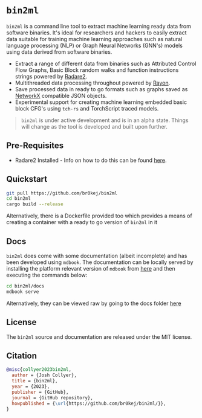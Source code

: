 # `bin2ml`

`bin2ml` is a command line tool to extract machine learning ready data from software binaries. It's ideal for researchers and hackers to easily extract data suitable for training machine learning approaches such as natural language processing (NLP) or Graph Neural Networks (GNN's) models using data derived from software binaries.

- Extract a range of different data from binaries such as Attributed Control Flow Graphs, Basic Block random walks and function instructions strings powered by [Radare2](https://github.com/radareorg/radare2).
- Multithreaded data processing throughout powered by [Rayon](https://github.com/rayon-rs/rayon).
- Save processed data in ready to go formats such as graphs saved as [NetworkX](https://networkx.org/) compatible JSON objects.
- Experimental support for creating machine learning embedded basic block CFG's using `tch-rs` and TorchScript traced models.

> `bin2ml` is under active development and is in an alpha state. Things will change as the tool is developed and built upon further.

## Pre-Requisites
- Radare2 Installed - Info on how to do this can be found [here](https://github.com/radareorg/radare2).

## Quickstart
```bash
git pull https://github.com/br0kej/bin2ml
cd bin2ml
cargo build --release
```
Alternatively, there is a Dockerfile provided too which provides a means of creating a container with a ready to go version of `bin2ml` in it

## Docs
`bin2ml` does come with some documentation (albeit incomplete) and has been developed using `mdbook`. The documentation can be locally served by installing the platform relevant version of `mdbook` from [here](https://github.com/rust-lang/mdBook/releases)
and then executing the commands below:
```bash
cd bin2ml/docs
mdbook serve
```
Alternatively, they can be viewed raw by going to the docs folder [here](docs/src/README.md)
## License

The `bin2ml` source and documentation are released under the MIT license.

## Citation

```bibtex
@misc{collyer2023bin2ml,
  author = {Josh Collyer},
  title = {bin2ml},
  year = {2023},
  publisher = {GitHub},
  journal = {GitHub repository},
  howpublished = {\url{https://github.com/br0kej/bin2ml/}},
}
```